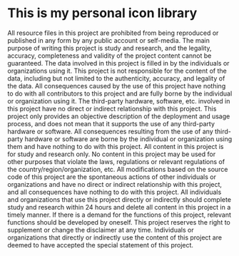 # This is my personal icon library

All resource files in this project are prohibited from being reproduced or published in any form by any public account or self-media.
The main purpose of writing this project is study and research, and the legality, accuracy, completeness and validity of the project content cannot be guaranteed.
The data involved in this project is filled in by the individuals or organizations using it. This project is not responsible for the content of the data, including but not limited to the authenticity, accuracy, and legality of the data. All consequences caused by the use of this project have nothing to do with all contributors to this project and are fully borne by the individual or organization using it.
The third-party hardware, software, etc. involved in this project have no direct or indirect relationship with this project. This project only provides an objective description of the deployment and usage process, and does not mean that it supports the use of any third-party hardware or software. All consequences resulting from the use of any third-party hardware or software are borne by the individual or organization using them and have nothing to do with this project.
All content in this project is for study and research only. No content in this project may be used for other purposes that violate the laws, regulations or relevant regulations of the country/region/organization, etc.
All modifications based on the source code of this project are the spontaneous actions of other individuals or organizations and have no direct or indirect relationship with this project, and all consequences have nothing to do with this project.
All individuals and organizations that use this project directly or indirectly should complete study and research within 24 hours and delete all content in this project in a timely manner. If there is a demand for the functions of this project, relevant functions should be developed by oneself.
This project reserves the right to supplement or change the disclaimer at any time. Individuals or organizations that directly or indirectly use the content of this project are deemed to have accepted the special statement of this project.